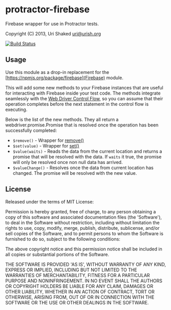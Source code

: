 protractor-firebase
===================

Firebase wrapper for use in Protractor tests.

Copyright (C) 2013, Uri Shaked <uri@urish.org>

[![Build Status](https://travis-ci.org/urish/protractor-firebase.png?branch=master)](https://travis-ci.org/urish/protractor-firebase)

Usage
-----
Use this module as a drop-in replacement for the [https://npmjs.org/package/firebase](Firebase) module.

This will add some new methods to your Firebase instances that are useful for interacting with Firebase inside your test code.
The methods integrate seamlessly with the [Web Driver Control Flow](https://github.com/angular/protractor/blob/master/docs/control-flow.md),
so you can assume that their operation completes before the next statement in the control flow is executing.

Below is the list of the new methods. They all return a webdriver.promise.Promise that is resolved
once the operation has been successfully completed:

* `$remove()` - Wrapper for [remove()](https://www.firebase.com/docs/javascript/firebase/remove.html)
* `$set(value)` - Wrapper for [set()](https://www.firebase.com/docs/javascript/firebase/set.html)
* `$value(waits)` - Reads the data from the current location and returns a promise that will be resolved with the data. If `waits` it true, the promise will only be resolved once non null data has arrived.
* `$valueChange()` - Resolves once the data from current location has changed. The promise will be resolved with the new value.

License
----

Released under the terms of MIT License:

Permission is hereby granted, free of charge, to any person obtaining
a copy of this software and associated documentation files (the
'Software'), to deal in the Software without restriction, including
without limitation the rights to use, copy, modify, merge, publish,
distribute, sublicense, and/or sell copies of the Software, and to
permit persons to whom the Software is furnished to do so, subject to
the following conditions:

The above copyright notice and this permission notice shall be
included in all copies or substantial portions of the Software.

THE SOFTWARE IS PROVIDED 'AS IS', WITHOUT WARRANTY OF ANY KIND,
EXPRESS OR IMPLIED, INCLUDING BUT NOT LIMITED TO THE WARRANTIES OF
MERCHANTABILITY, FITNESS FOR A PARTICULAR PURPOSE AND NONINFRINGEMENT.
IN NO EVENT SHALL THE AUTHORS OR COPYRIGHT HOLDERS BE LIABLE FOR ANY
CLAIM, DAMAGES OR OTHER LIABILITY, WHETHER IN AN ACTION OF CONTRACT,
TORT OR OTHERWISE, ARISING FROM, OUT OF OR IN CONNECTION WITH THE
SOFTWARE OR THE USE OR OTHER DEALINGS IN THE SOFTWARE.

